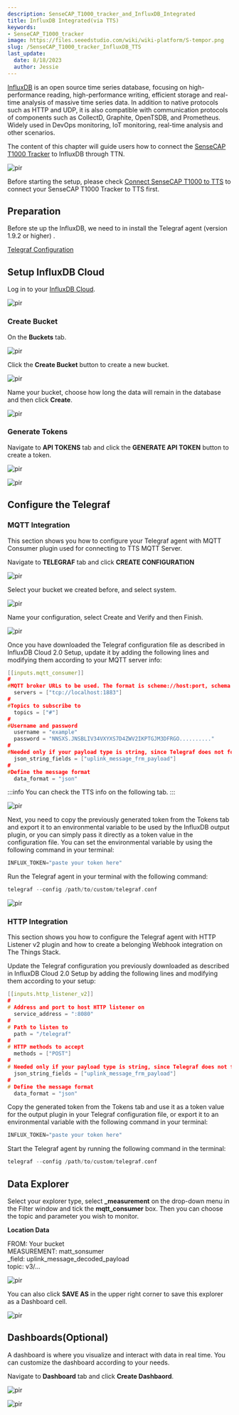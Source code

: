 ```yaml
---
description: SenseCAP_T1000_tracker_and_InfluxDB_Integrated
title: InfluxDB Integrated(via TTS)
keywords:
- SenseCAP_T1000_tracker
image: https://files.seeedstudio.com/wiki/wiki-platform/S-tempor.png
slug: /SenseCAP_T1000_tracker_InfluxDB_TTS
last_update:
  date: 8/18/2023
  author: Jessie
---
```



[InfluxDB](https://docs.influxdata.com/influxdb/v2.0/get-started/) is an open source time series database, focusing on high-performance reading, high-performance writing, efficient storage and real-time analysis of massive time series data. In addition to native protocols such as HTTP and UDP, it is also compatible with communication protocols of components such as CollectD, Graphite, OpenTSDB, and Prometheus. Widely used in DevOps monitoring, IoT monitoring, real-time analysis and other scenarios.

The content of this chapter will guide users how to connect the [SenseCAP T1000 Tracker](https://www.seeedstudio.com/sensecap-t1000-tracker?utm_source=emailsig&utm_medium=emailsig&utm_campaign=emailsig) to InfluxDB through TTN.


<p style={{textAlign: 'center'}}><img src="https://files.seeedstudio.com/wiki/SenseCAP/Tracker/influx_sense.png" alt="pir" width={800} height="auto" /></p>

Before starting the setup, please check [Connect SenseCAP T1000 to TTS](https://wiki.seeedstudio.com/SenseCAP_T1000_tracker_TTN) to connect your SenseCAP T1000 Tracker to TTS first.




## Preparation


Before ste up the InfluxDB, we need to in install the Telegraf agent (version 1.9.2 or higher) .

[Telegraf Configuration](https://docs.influxdata.com/influxdb/v2.0/telegraf-configs/)

## Setup InfluxDB Cloud

Log in to your [InfluxDB Cloud](https://us-east-1-1.aws.cloud2.influxdata.com/).

<p style={{textAlign: 'center'}}><img src="https://files.seeedstudio.com/wiki/SenseCAP/Tracker/buckets.png" alt="pir" width={800} height="auto" /></p>


### Create Bucket

On the **Buckets** tab.

<p style={{textAlign: 'center'}}><img src="https://files.seeedstudio.com/wiki/SenseCAP/Tracker/buckets.png" alt="pir" width={800} height="auto" /></p>

Click the **Create Bucket** button to create a new bucket.

<p style={{textAlign: 'center'}}><img src="https://files.seeedstudio.com/wiki/SenseCAP/Tracker/createbucket.png" alt="pir" width={800} height="auto" /></p>

Name your bucket, choose how long the data will remain in the database and then click **Create**.


<p style={{textAlign: 'center'}}><img src="https://files.seeedstudio.com/wiki/SenseCAP/Tracker/create_done.png" alt="pir" width={800} height="auto" /></p>

### Generate Tokens

Navigate to **API TOKENS** tab and click the **GENERATE API TOKEN** button to create a token.

<p style={{textAlign: 'center'}}><img src="https://files.seeedstudio.com/wiki/SenseCAP/Tracker/get_token.png" alt="pir" width={800} height="auto" /></p>

<p style={{textAlign: 'center'}}><img src="https://files.seeedstudio.com/wiki/SenseCAP/Tracker/create_done.png" alt="pir" width={800} height="auto" /></p>


## Configure the Telegraf


### MQTT Integration


This section shows you how to configure your Telegraf agent with MQTT Consumer plugin used for connecting to TTS MQTT Server.


Navigate to **TELEGRAF** tab and click **CREATE CONFIGURATION**

<p style={{textAlign: 'center'}}><img src="https://files.seeedstudio.com/wiki/SenseCAP/Tracker/telegraf.png" alt="pir" width={800} height="auto" /></p>

Select your bucket we created before, and select system.

<p style={{textAlign: 'center'}}><img src="https://files.seeedstudio.com/wiki/SenseCAP/Tracker/create_telegraf.png" alt="pir" width={800} height="auto" /></p>


Name your configuration, select Create and Verify and then Finish.


<p style={{textAlign: 'center'}}><img src="https://files.seeedstudio.com/wiki/SenseCAP/Tracker/download_config.png" alt="pir" width={800} height="auto" /></p>

Once you have downloaded the Telegraf configuration file as described in InfluxDB Cloud 2.0 Setup, update it by adding the following lines and modifying them according to your MQTT server info:

```cpp
[[inputs.mqtt_consumer]]
#
#MQTT broker URLs to be used. The format is scheme://host:port, schema can be tcp, ssl, or ws.
  servers = ["tcp://localhost:1883"]
#
#Topics to subscribe to
  topics = ["#"]
#
#Username and password
  username = "example"
  password = "NNSXS.JNSBLIV34VXYXS7D4ZWV2IKPTGJM3DFRGO.........."
#
#Needed only if your payload type is string, since Telegraf does not forward data of this type by default
  json_string_fields = ["uplink_message_frm_payload"]
#
#Define the message format
  data_format = "json"
```

:::info
You can check the TTS info on the following tab.
:::

<p style={{textAlign: 'center'}}><img src="https://files.seeedstudio.com/wiki/SenseCAP/Tracker/TTS_info.png" alt="pir" width={800} height="auto" /></p>

Next, you need to copy the previously generated token from the Tokens tab and export it to an environmental variable to be used by the InfluxDB output plugin, or you can simply pass it directly as a token value in the configuration file. You can set the environmental variable by using the following command in your terminal:

```cpp
INFLUX_TOKEN="paste your token here"
```

Run the Telegraf agent in your terminal with the following command:

```cpp
telegraf --config /path/to/custom/telegraf.conf
```
<p style={{textAlign: 'center'}}><img src="https://files.seeedstudio.com/wiki/SenseCAP/Tracker/connected_MQTT.png" alt="pir" width={800} height="auto" /></p>


### HTTP Integration

This section shows you how to configure the Telegraf agent with HTTP Listener v2 plugin and how to create a belonging Webhook integration on The Things Stack.

Update the Telegraf configuration you previously downloaded as described in InfluxDB Cloud 2.0 Setup by adding the following lines and modifying them according to your setup:

```cpp
[[inputs.http_listener_v2]]
#
# Address and port to host HTTP listener on
  service_address = ":8080"
#
# Path to listen to
  path = "/telegraf"
#
# HTTP methods to accept
  methods = ["POST"]
#
# Needed only if your payload type is string, since Telegraf does not forward data of this type by default
  json_string_fields = ["uplink_message_frm_payload"]
#
# Define the message format
  data_format = "json"
```

Copy the generated token from the Tokens tab and use it as a token value for the output plugin in your Telegraf configuration file, or export it to an environmental variable with the following command in your terminal:

```cpp
INFLUX_TOKEN="paste your token here"
```

Start the Telegraf agent by running the following command in the terminal:

```cpp
telegraf --config /path/to/custom/telegraf.conf
```

## Data Explorer

Select your explorer type, select **_measurement** on the drop-down menu in the Filter window and tick the **mqtt_consumer** box. Then you can choose the topic and parameter you wish to monitor.

**Location Data**

FROM: Your bucket <br />
MEASUREMENT: matt_sonsumer <br />
_field: uplink_message_decoded_payload <br />
topic: v3/...



<p style={{textAlign: 'center'}}><img src="https://files.seeedstudio.com/wiki/SenseCAP/Tracker/map-done.png" alt="pir" width={800} height="auto" /></p>

You can also click **SAVE AS** in the upper right corner to save this explorer as a Dashboard cell.

<p style={{textAlign: 'center'}}><img src="https://files.seeedstudio.com/wiki/SenseCAP/Tracker/saveas.png" alt="pir" width={800} height="auto" /></p>

## Dashboards(Optional)


A dashboard is where you visualize and interact with data in real time. You can customize the dashboard according to your needs.


Navigate to **Dashboard** tab and click **Create Dashbaord**.
<p style={{textAlign: 'center'}}><img src="https://files.seeedstudio.com/wiki/SenseCAP/Tracker/create_dashboard.png" alt="pir" width={800} height="auto" /></p>



<p style={{textAlign: 'center'}}><img src="https://files.seeedstudio.com/wiki/SenseCAP/Tracker/influx_dashbaord.png" alt="pir" width={800} height="auto" /></p>